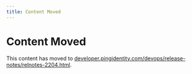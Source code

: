 ```yaml
---
title: Content Moved
---
```

# Content Moved

This content has moved to [developer.pingidentity.com/devops/release-notes/relnotes-2204.html](https://developer.pingidentity.com/devops/release-notes/relnotes-2204.html).
